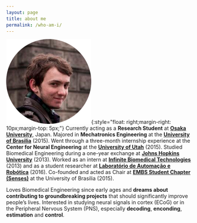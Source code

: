 ```yaml
---
layout: page
title: about me
permalink: /who-am-i/
---
```


![alt text](/images/avatar.png "this is me!"){:style="float: right;margin-right: 10px;margin-top: 5px;"} Currently acting as a **Research Student** at [**Osaka University**](http://www.osaka-u.ac.jp/en), Japan. Majored in **Mechatronics Engineering** at the [**University of Brasilia**](http://www.unb.br) (2015). Went through a three-month internship experience at the **Center for Neural Engineering** at the [**University of Utah**](http://www.utah.edu/) (2015). Studied Biomedical Engineering during a one-year exchange at [**Johns Hopkins University**](https://www.jhu.edu/) (2013). Worked as an intern at [**Infinite Biomedical Technologies**](http://www.i-biomed.com/) (2013) and as a student researcher at [**Laboratório de Automação e Robótica**](https://lara.unb.br/) (2016). Co-founded and acted as Chair at [**EMBS Student Chapter (Senses)**](http://sites.ieee.org/sb-unb/capitulos/embs/) at the University of Brasilia (2015).

Loves Biomedical Engineering since early ages and **dreams about contributing to groundbreaking projects** that should significantly improve people’s lives. Interested in studying neural signals in cortex (ECoG) or in the Peripheral Nervous System (PNS), especially **decoding**, **enconding**, **estimation** and **control**.